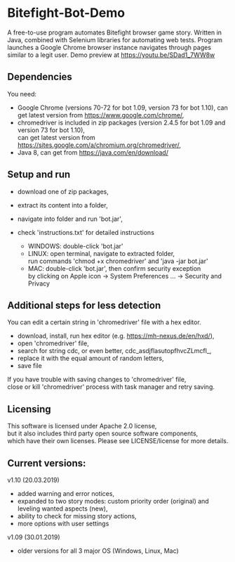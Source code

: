 # Bitefight-Bot-Demo
A free-to-use program automates Bitefight browser game story. Written in Java, combined with Selenium libraries for automating web tests. Program launches a Google Chrome browser instance navigates through pages similar to a legit user. Demo preview at https://youtu.be/SDad1_7WW8w

## Dependencies
You need:
- Google Chrome (versions 70-72 for bot 1.09, version 73 for bot 1.10), can get latest version from https://www.google.com/chrome/,
- chromedriver is included in zip packages (version 2.4.5 for bot 1.09 and version 73 for bot 1.10), <br>
  can get latest version from https://sites.google.com/a/chromium.org/chromedriver/,
- Java 8, can get from https://java.com/en/download/

## Setup and run 
- download one of zip packages, 
- extract its content into a folder,
- navigate into folder and run 'bot.jar', 
- check 'instructions.txt' for detailed instructions
  
  * WINDOWS: double-click 'bot.jar'
  * LINUX: open terminal, navigate to extracted folder, <br>
    run commands 'chmod +x chromedriver' and 'java -jar bot.jar'
  * MAC: double-click 'bot.jar', then confirm security exception <br>
    by clicking on Apple icon -> System Preferences ... -> Security and Privacy

## Additional steps for less detection
You can edit a certain string in 'chromedriver' file with a hex editor.
- download, install, run hex editor (e.g. https://mh-nexus.de/en/hxd/),
- open 'chromedriver' file, 
- search for string cdc, or even better, cdc_asdjflasutopfhvcZLmcfl_,
- replace it with the equal amount of random letters,
- save file

If you have trouble with saving changes to 'chromedriver' file, <br>
close or kill 'chromedriver' process with task manager and retry saving.

## Licensing
This software is licensed under Apache 2.0 license, <br>
but it also includes third party open source software components, <br>
which have their own licenses. Please see LICENSE/license for more details.

## Current versions:
v1.10 (20.03.2019) <br>
- added warning and error notices, <br>
- expanded to two story modes: custom priority order (original) and leveling wanted aspects (new), <br>
- ability to check for missing story actions, <br>
- more options with user settings <br>

v1.09 (30.01.2019) <br>
- older versions for all 3 major OS (Windows, Linux, Mac)
